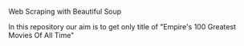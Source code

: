 Web Scraping with Beautiful Soup

In this repository our aim is to get only title of "Empire's 100 Greatest Movies Of All Time"